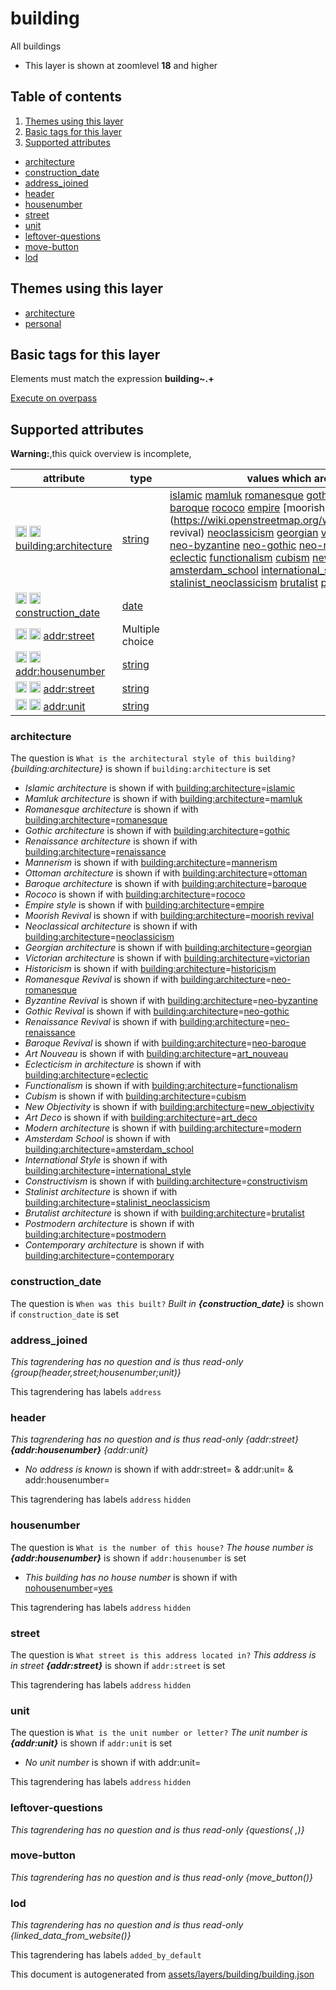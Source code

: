 [//]: # (WARNING: this file is automatically generated. Please find the sources at the bottom and edit those sources)

# building

All buildings

 - This layer is shown at zoomlevel **18** and higher

## Table of contents

1. [Themes using this layer](#themes-using-this-layer)
2. [Basic tags for this layer](#basic-tags-for-this-layer)
3. [Supported attributes](#supported-attributes)
  - [architecture](#architecture)
  - [construction_date](#construction_date)
  - [address_joined](#address_joined)
  - [header](#header)
  - [housenumber](#housenumber)
  - [street](#street)
  - [unit](#unit)
  - [leftover-questions](#leftover-questions)
  - [move-button](#move-button)
  - [lod](#lod)

## Themes using this layer

 - [architecture](https://mapcomplete.org/architecture)
 - [personal](https://mapcomplete.org/personal)

## Basic tags for this layer

Elements must match the expression **building~.+**

[Execute on overpass](http://overpass-turbo.eu/?Q=%5Bout%3Ajson%5D%5Btimeout%3A90%5D%3B%28%20%20%20%20nwr%5B%22building%22%5D%28%7B%7Bbbox%7D%7D%29%3B%0A%29%3Bout%20body%3B%3E%3Bout%20skel%20qt%3B)

## Supported attributes

**Warning:**,this quick overview is incomplete,

| attribute | type | values which are supported by this layer |
-----|-----|----- |
| <a target="_blank" href='https://taginfo.openstreetmap.org/keys/building:architecture#values'><img src='https://mapcomplete.org/assets/svg/search.svg' height='18px'></a> <a target="_blank" href='https://taghistory.raifer.tech/?#***/building%3Aarchitecture/'><img src='https://mapcomplete.org/assets/svg/statistics.svg' height='18px'></a> [building:architecture](https://wiki.openstreetmap.org/wiki/Key:building:architecture) | [string](../SpecialInputElements.md#string) | [islamic](https://wiki.openstreetmap.org/wiki/Tag:building:architecture%3Dislamic) [mamluk](https://wiki.openstreetmap.org/wiki/Tag:building:architecture%3Dmamluk) [romanesque](https://wiki.openstreetmap.org/wiki/Tag:building:architecture%3Dromanesque) [gothic](https://wiki.openstreetmap.org/wiki/Tag:building:architecture%3Dgothic) [renaissance](https://wiki.openstreetmap.org/wiki/Tag:building:architecture%3Drenaissance) [mannerism](https://wiki.openstreetmap.org/wiki/Tag:building:architecture%3Dmannerism) [ottoman](https://wiki.openstreetmap.org/wiki/Tag:building:architecture%3Dottoman) [baroque](https://wiki.openstreetmap.org/wiki/Tag:building:architecture%3Dbaroque) [rococo](https://wiki.openstreetmap.org/wiki/Tag:building:architecture%3Drococo) [empire](https://wiki.openstreetmap.org/wiki/Tag:building:architecture%3Dempire) [moorish revival](https://wiki.openstreetmap.org/wiki/Tag:building:architecture%3Dmoorish revival) [neoclassicism](https://wiki.openstreetmap.org/wiki/Tag:building:architecture%3Dneoclassicism) [georgian](https://wiki.openstreetmap.org/wiki/Tag:building:architecture%3Dgeorgian) [victorian](https://wiki.openstreetmap.org/wiki/Tag:building:architecture%3Dvictorian) [historicism](https://wiki.openstreetmap.org/wiki/Tag:building:architecture%3Dhistoricism) [neo-romanesque](https://wiki.openstreetmap.org/wiki/Tag:building:architecture%3Dneo-romanesque) [neo-byzantine](https://wiki.openstreetmap.org/wiki/Tag:building:architecture%3Dneo-byzantine) [neo-gothic](https://wiki.openstreetmap.org/wiki/Tag:building:architecture%3Dneo-gothic) [neo-renaissance](https://wiki.openstreetmap.org/wiki/Tag:building:architecture%3Dneo-renaissance) [neo-baroque](https://wiki.openstreetmap.org/wiki/Tag:building:architecture%3Dneo-baroque) [art_nouveau](https://wiki.openstreetmap.org/wiki/Tag:building:architecture%3Dart_nouveau) [eclectic](https://wiki.openstreetmap.org/wiki/Tag:building:architecture%3Declectic) [functionalism](https://wiki.openstreetmap.org/wiki/Tag:building:architecture%3Dfunctionalism) [cubism](https://wiki.openstreetmap.org/wiki/Tag:building:architecture%3Dcubism) [new_objectivity](https://wiki.openstreetmap.org/wiki/Tag:building:architecture%3Dnew_objectivity) [art_deco](https://wiki.openstreetmap.org/wiki/Tag:building:architecture%3Dart_deco) [modern](https://wiki.openstreetmap.org/wiki/Tag:building:architecture%3Dmodern) [amsterdam_school](https://wiki.openstreetmap.org/wiki/Tag:building:architecture%3Damsterdam_school) [international_style](https://wiki.openstreetmap.org/wiki/Tag:building:architecture%3Dinternational_style) [constructivism](https://wiki.openstreetmap.org/wiki/Tag:building:architecture%3Dconstructivism) [stalinist_neoclassicism](https://wiki.openstreetmap.org/wiki/Tag:building:architecture%3Dstalinist_neoclassicism) [brutalist](https://wiki.openstreetmap.org/wiki/Tag:building:architecture%3Dbrutalist) [postmodern](https://wiki.openstreetmap.org/wiki/Tag:building:architecture%3Dpostmodern) [contemporary](https://wiki.openstreetmap.org/wiki/Tag:building:architecture%3Dcontemporary) |
| <a target="_blank" href='https://taginfo.openstreetmap.org/keys/construction_date#values'><img src='https://mapcomplete.org/assets/svg/search.svg' height='18px'></a> <a target="_blank" href='https://taghistory.raifer.tech/?#***/construction_date/'><img src='https://mapcomplete.org/assets/svg/statistics.svg' height='18px'></a> [construction_date](https://wiki.openstreetmap.org/wiki/Key:construction_date) | [date](../SpecialInputElements.md#date) |  |
| <a target="_blank" href='https://taginfo.openstreetmap.org/keys/addr:street#values'><img src='https://mapcomplete.org/assets/svg/search.svg' height='18px'></a> <a target="_blank" href='https://taghistory.raifer.tech/?#***/addr%3Astreet/'><img src='https://mapcomplete.org/assets/svg/statistics.svg' height='18px'></a> [addr:street](https://wiki.openstreetmap.org/wiki/Key:addr:street) | Multiple choice | [](https://wiki.openstreetmap.org/wiki/Tag:addr:street%3D) |
| <a target="_blank" href='https://taginfo.openstreetmap.org/keys/addr:housenumber#values'><img src='https://mapcomplete.org/assets/svg/search.svg' height='18px'></a> <a target="_blank" href='https://taghistory.raifer.tech/?#***/addr%3Ahousenumber/'><img src='https://mapcomplete.org/assets/svg/statistics.svg' height='18px'></a> [addr:housenumber](https://wiki.openstreetmap.org/wiki/Key:addr:housenumber) | [string](../SpecialInputElements.md#string) |  |
| <a target="_blank" href='https://taginfo.openstreetmap.org/keys/addr:street#values'><img src='https://mapcomplete.org/assets/svg/search.svg' height='18px'></a> <a target="_blank" href='https://taghistory.raifer.tech/?#***/addr%3Astreet/'><img src='https://mapcomplete.org/assets/svg/statistics.svg' height='18px'></a> [addr:street](https://wiki.openstreetmap.org/wiki/Key:addr:street) | [string](../SpecialInputElements.md#string) |  |
| <a target="_blank" href='https://taginfo.openstreetmap.org/keys/addr:unit#values'><img src='https://mapcomplete.org/assets/svg/search.svg' height='18px'></a> <a target="_blank" href='https://taghistory.raifer.tech/?#***/addr%3Aunit/'><img src='https://mapcomplete.org/assets/svg/statistics.svg' height='18px'></a> [addr:unit](https://wiki.openstreetmap.org/wiki/Key:addr:unit) | [string](../SpecialInputElements.md#string) | [](https://wiki.openstreetmap.org/wiki/Tag:addr:unit%3D) |

### architecture

The question is `What is the architectural style of this building?`
*{building:architecture}* is shown if `building:architecture` is set

 -  *Islamic architecture* is shown if with <a href='https://wiki.openstreetmap.org/wiki/Key:building:architecture' target='_blank'>building:architecture</a>=<a href='https://wiki.openstreetmap.org/wiki/Tag:building:architecture%3Dislamic' target='_blank'>islamic</a>
 -  *Mamluk architecture* is shown if with <a href='https://wiki.openstreetmap.org/wiki/Key:building:architecture' target='_blank'>building:architecture</a>=<a href='https://wiki.openstreetmap.org/wiki/Tag:building:architecture%3Dmamluk' target='_blank'>mamluk</a>
 -  *Romanesque architecture* is shown if with <a href='https://wiki.openstreetmap.org/wiki/Key:building:architecture' target='_blank'>building:architecture</a>=<a href='https://wiki.openstreetmap.org/wiki/Tag:building:architecture%3Dromanesque' target='_blank'>romanesque</a>
 -  *Gothic architecture* is shown if with <a href='https://wiki.openstreetmap.org/wiki/Key:building:architecture' target='_blank'>building:architecture</a>=<a href='https://wiki.openstreetmap.org/wiki/Tag:building:architecture%3Dgothic' target='_blank'>gothic</a>
 -  *Renaissance architecture* is shown if with <a href='https://wiki.openstreetmap.org/wiki/Key:building:architecture' target='_blank'>building:architecture</a>=<a href='https://wiki.openstreetmap.org/wiki/Tag:building:architecture%3Drenaissance' target='_blank'>renaissance</a>
 -  *Mannerism* is shown if with <a href='https://wiki.openstreetmap.org/wiki/Key:building:architecture' target='_blank'>building:architecture</a>=<a href='https://wiki.openstreetmap.org/wiki/Tag:building:architecture%3Dmannerism' target='_blank'>mannerism</a>
 -  *Ottoman architecture* is shown if with <a href='https://wiki.openstreetmap.org/wiki/Key:building:architecture' target='_blank'>building:architecture</a>=<a href='https://wiki.openstreetmap.org/wiki/Tag:building:architecture%3Dottoman' target='_blank'>ottoman</a>
 -  *Baroque architecture* is shown if with <a href='https://wiki.openstreetmap.org/wiki/Key:building:architecture' target='_blank'>building:architecture</a>=<a href='https://wiki.openstreetmap.org/wiki/Tag:building:architecture%3Dbaroque' target='_blank'>baroque</a>
 -  *Rococo* is shown if with <a href='https://wiki.openstreetmap.org/wiki/Key:building:architecture' target='_blank'>building:architecture</a>=<a href='https://wiki.openstreetmap.org/wiki/Tag:building:architecture%3Drococo' target='_blank'>rococo</a>
 -  *Empire style* is shown if with <a href='https://wiki.openstreetmap.org/wiki/Key:building:architecture' target='_blank'>building:architecture</a>=<a href='https://wiki.openstreetmap.org/wiki/Tag:building:architecture%3Dempire' target='_blank'>empire</a>
 -  *Moorish Revival* is shown if with <a href='https://wiki.openstreetmap.org/wiki/Key:building:architecture' target='_blank'>building:architecture</a>=<a href='https://wiki.openstreetmap.org/wiki/Tag:building:architecture%3Dmoorish revival' target='_blank'>moorish revival</a>
 -  *Neoclassical architecture* is shown if with <a href='https://wiki.openstreetmap.org/wiki/Key:building:architecture' target='_blank'>building:architecture</a>=<a href='https://wiki.openstreetmap.org/wiki/Tag:building:architecture%3Dneoclassicism' target='_blank'>neoclassicism</a>
 -  *Georgian architecture* is shown if with <a href='https://wiki.openstreetmap.org/wiki/Key:building:architecture' target='_blank'>building:architecture</a>=<a href='https://wiki.openstreetmap.org/wiki/Tag:building:architecture%3Dgeorgian' target='_blank'>georgian</a>
 -  *Victorian architecture* is shown if with <a href='https://wiki.openstreetmap.org/wiki/Key:building:architecture' target='_blank'>building:architecture</a>=<a href='https://wiki.openstreetmap.org/wiki/Tag:building:architecture%3Dvictorian' target='_blank'>victorian</a>
 -  *Historicism* is shown if with <a href='https://wiki.openstreetmap.org/wiki/Key:building:architecture' target='_blank'>building:architecture</a>=<a href='https://wiki.openstreetmap.org/wiki/Tag:building:architecture%3Dhistoricism' target='_blank'>historicism</a>
 -  *Romanesque Revival* is shown if with <a href='https://wiki.openstreetmap.org/wiki/Key:building:architecture' target='_blank'>building:architecture</a>=<a href='https://wiki.openstreetmap.org/wiki/Tag:building:architecture%3Dneo-romanesque' target='_blank'>neo-romanesque</a>
 -  *Byzantine Revival* is shown if with <a href='https://wiki.openstreetmap.org/wiki/Key:building:architecture' target='_blank'>building:architecture</a>=<a href='https://wiki.openstreetmap.org/wiki/Tag:building:architecture%3Dneo-byzantine' target='_blank'>neo-byzantine</a>
 -  *Gothic Revival* is shown if with <a href='https://wiki.openstreetmap.org/wiki/Key:building:architecture' target='_blank'>building:architecture</a>=<a href='https://wiki.openstreetmap.org/wiki/Tag:building:architecture%3Dneo-gothic' target='_blank'>neo-gothic</a>
 -  *Renaissance Revival* is shown if with <a href='https://wiki.openstreetmap.org/wiki/Key:building:architecture' target='_blank'>building:architecture</a>=<a href='https://wiki.openstreetmap.org/wiki/Tag:building:architecture%3Dneo-renaissance' target='_blank'>neo-renaissance</a>
 -  *Baroque Revival* is shown if with <a href='https://wiki.openstreetmap.org/wiki/Key:building:architecture' target='_blank'>building:architecture</a>=<a href='https://wiki.openstreetmap.org/wiki/Tag:building:architecture%3Dneo-baroque' target='_blank'>neo-baroque</a>
 -  *Art Nouveau* is shown if with <a href='https://wiki.openstreetmap.org/wiki/Key:building:architecture' target='_blank'>building:architecture</a>=<a href='https://wiki.openstreetmap.org/wiki/Tag:building:architecture%3Dart_nouveau' target='_blank'>art_nouveau</a>
 -  *Eclecticism in architecture* is shown if with <a href='https://wiki.openstreetmap.org/wiki/Key:building:architecture' target='_blank'>building:architecture</a>=<a href='https://wiki.openstreetmap.org/wiki/Tag:building:architecture%3Declectic' target='_blank'>eclectic</a>
 -  *Functionalism* is shown if with <a href='https://wiki.openstreetmap.org/wiki/Key:building:architecture' target='_blank'>building:architecture</a>=<a href='https://wiki.openstreetmap.org/wiki/Tag:building:architecture%3Dfunctionalism' target='_blank'>functionalism</a>
 -  *Cubism* is shown if with <a href='https://wiki.openstreetmap.org/wiki/Key:building:architecture' target='_blank'>building:architecture</a>=<a href='https://wiki.openstreetmap.org/wiki/Tag:building:architecture%3Dcubism' target='_blank'>cubism</a>
 -  *New Objectivity* is shown if with <a href='https://wiki.openstreetmap.org/wiki/Key:building:architecture' target='_blank'>building:architecture</a>=<a href='https://wiki.openstreetmap.org/wiki/Tag:building:architecture%3Dnew_objectivity' target='_blank'>new_objectivity</a>
 -  *Art Deco* is shown if with <a href='https://wiki.openstreetmap.org/wiki/Key:building:architecture' target='_blank'>building:architecture</a>=<a href='https://wiki.openstreetmap.org/wiki/Tag:building:architecture%3Dart_deco' target='_blank'>art_deco</a>
 -  *Modern architecture* is shown if with <a href='https://wiki.openstreetmap.org/wiki/Key:building:architecture' target='_blank'>building:architecture</a>=<a href='https://wiki.openstreetmap.org/wiki/Tag:building:architecture%3Dmodern' target='_blank'>modern</a>
 -  *Amsterdam School* is shown if with <a href='https://wiki.openstreetmap.org/wiki/Key:building:architecture' target='_blank'>building:architecture</a>=<a href='https://wiki.openstreetmap.org/wiki/Tag:building:architecture%3Damsterdam_school' target='_blank'>amsterdam_school</a>
 -  *International Style* is shown if with <a href='https://wiki.openstreetmap.org/wiki/Key:building:architecture' target='_blank'>building:architecture</a>=<a href='https://wiki.openstreetmap.org/wiki/Tag:building:architecture%3Dinternational_style' target='_blank'>international_style</a>
 -  *Constructivism* is shown if with <a href='https://wiki.openstreetmap.org/wiki/Key:building:architecture' target='_blank'>building:architecture</a>=<a href='https://wiki.openstreetmap.org/wiki/Tag:building:architecture%3Dconstructivism' target='_blank'>constructivism</a>
 -  *Stalinist architecture* is shown if with <a href='https://wiki.openstreetmap.org/wiki/Key:building:architecture' target='_blank'>building:architecture</a>=<a href='https://wiki.openstreetmap.org/wiki/Tag:building:architecture%3Dstalinist_neoclassicism' target='_blank'>stalinist_neoclassicism</a>
 -  *Brutalist architecture* is shown if with <a href='https://wiki.openstreetmap.org/wiki/Key:building:architecture' target='_blank'>building:architecture</a>=<a href='https://wiki.openstreetmap.org/wiki/Tag:building:architecture%3Dbrutalist' target='_blank'>brutalist</a>
 -  *Postmodern architecture* is shown if with <a href='https://wiki.openstreetmap.org/wiki/Key:building:architecture' target='_blank'>building:architecture</a>=<a href='https://wiki.openstreetmap.org/wiki/Tag:building:architecture%3Dpostmodern' target='_blank'>postmodern</a>
 -  *Contemporary architecture* is shown if with <a href='https://wiki.openstreetmap.org/wiki/Key:building:architecture' target='_blank'>building:architecture</a>=<a href='https://wiki.openstreetmap.org/wiki/Tag:building:architecture%3Dcontemporary' target='_blank'>contemporary</a>

### construction_date

The question is `When was this built?`
*Built in <b>{construction_date}</b>* is shown if `construction_date` is set

### address_joined

_This tagrendering has no question and is thus read-only_
*{group(header,street;housenumber;unit)}*

This tagrendering has labels 
`address`

### header

_This tagrendering has no question and is thus read-only_
*{addr:street} <b>{addr:housenumber}</b> {addr:unit}*

 -  *No address is known* is shown if with addr:street= & addr:unit= & addr:housenumber=

This tagrendering has labels 
`address`
`hidden`

### housenumber

The question is `What is the number of this house?`
*The house number is <b>{addr:housenumber}</b>* is shown if `addr:housenumber` is set

 -  *This building has no house number* is shown if with <a href='https://wiki.openstreetmap.org/wiki/Key:nohousenumber' target='_blank'>nohousenumber</a>=<a href='https://wiki.openstreetmap.org/wiki/Tag:nohousenumber%3Dyes' target='_blank'>yes</a>

This tagrendering has labels 
`address`
`hidden`

### street

The question is `What street is this address located in?`
*This address is in street <b>{addr:street}</b>* is shown if `addr:street` is set

This tagrendering has labels 
`address`
`hidden`

### unit

The question is `What is the unit number or letter?`
*The unit number is <b>{addr:unit}</b>* is shown if `addr:unit` is set

 -  *No unit number* is shown if with addr:unit=

This tagrendering has labels 
`address`
`hidden`

### leftover-questions

_This tagrendering has no question and is thus read-only_
*{questions( ,)}*

### move-button

_This tagrendering has no question and is thus read-only_
*{move_button()}*

### lod

_This tagrendering has no question and is thus read-only_
*{linked_data_from_website()}*

This tagrendering has labels 
`added_by_default`


This document is autogenerated from [assets/layers/building/building.json](https://source.mapcomplete.org/MapComplete/MapComplete/src/branch/develop/assets/layers/building/building.json)
